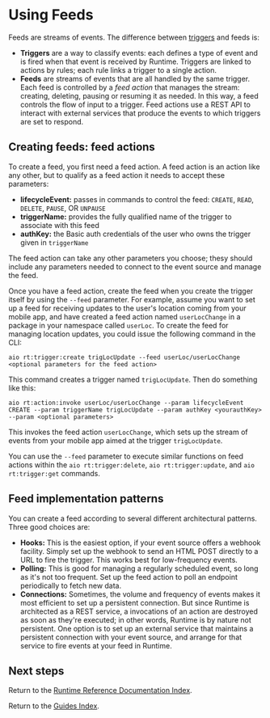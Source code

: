 # Using Feeds

Feeds are streams of events. The difference between [triggers](triggersrules.md 'Using Triggers and Rules') and feeds is:

* **Triggers** are a way to classify events: each defines a type of event and is fired when that event is received by Runtime. Triggers are linked to actions by rules; each rule links a trigger to a single action.
* **Feeds** are streams of events that are all handled by the same trigger. Each feed is controlled by a _feed action_ that manages the stream: creating, deleting, pausing or resuming it as needed. In this way, a feed controls the flow of input to a trigger. Feed actions use a REST API to interact with external services that produce the events to which triggers are set to respond.

## Creating feeds: feed actions

To create a feed, you first need a feed action. A feed action is an action like any other, but to qualify as a feed action it needs to accept these parameters:

* **lifecycleEvent:** passes in commands to control the feed: `CREATE`, `READ`, `DELETE`, `PAUSE`, OR `UNPAUSE`
* **triggerName:** provides the fully qualified name of the trigger to associate with this feed
* **authKey:** the Basic auth credentials of the user who owns the trigger given in `triggerName`

The feed action can take any other parameters you choose; thesy should include any parameters needed to connect to the event source and manage the feed.

Once you have a feed action, create the feed when you create the trigger itself by using the `--feed` parameter. For example, assume you want to set up a feed for receiving updates to the user's location coming from your mobile app, and have created a feed action named `userLocChange` in a package in your namespace called `userLoc`. To create the feed for managing location updates, you could issue the following command in the CLI:

`aio rt:trigger:create trigLocUpdate --feed userLoc/userLocChange <optional parameters for the feed action>`

This command creates a trigger named `trigLocUpdate`.  Then do something like this:

`aio rt:action:invoke userLoc/userLocChange --param lifecycleEvent CREATE --param triggerName trigLocUpdate --param authKey <yourauthKey> --param <optional parameters>`

This invokes the feed action `userLocChange`, which sets up the stream of events from your mobile app aimed at the trigger `trigLocUpdate`.

You can use the `--feed` parameter to execute similar functions on feed actions within the `aio rt:trigger:delete`, `aio rt:trigger:update`, and `aio rt:trigger:get` commands.

## Feed implementation patterns

You can create a feed according to several different architectural patterns. Three good choices are:

* **Hooks:** This is the easiest option, if your event source offers a webhook facility. Simply set up the webhook to send an HTML POST directly to a URL to fire the trigger. This works best for low-frequency events.
* **Polling:** This is good for managing a regularly scheduled event, so long as it's not too frequent. Set up the feed action to poll an endpoint periodically to fetch new data.
* **Connections:** Sometimes, the volume and frequency of events makes it most efficient to set up a persistent connection. But since Runtime is architected as a REST service, a invocations of an action are destroyed as soon as they're executed; in other words, Runtime is by nature not persistent. One option is to set up an external service that maintains a persistent connection with your event source, and arrange for that service to fire events at your feed in Runtime.

## Next steps

Return to the [Runtime Reference Documentation Index](index.md).

Return to the [Guides Index](../../index.md).
